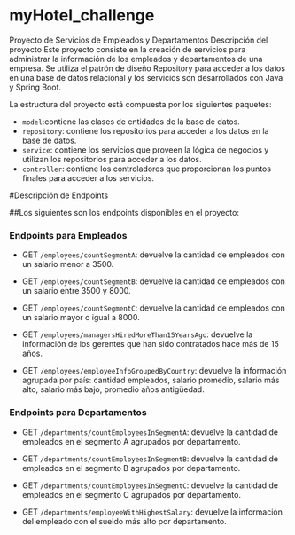 # myHotel_challenge

Proyecto de Servicios de Empleados y Departamentos
Descripción del proyecto
Este proyecto consiste en la creación de servicios para administrar la información de los empleados y departamentos de una empresa. Se utiliza el patrón de diseño Repository para acceder a los datos en una base de datos relacional y los servicios son desarrollados con Java y Spring Boot.

La estructura del proyecto está compuesta por los siguientes paquetes:

* ` model `:contiene las clases de entidades de la base de datos.
* ` repository `: contiene los repositorios para acceder a los datos en la base de datos.
* ` service `: contiene los servicios que proveen la lógica de negocios y utilizan los repositorios para acceder a los datos.
* ` controller `: contiene los controladores que proporcionan los puntos finales para acceder a los servicios.

#Descripción de Endpoints

##Los siguientes son los endpoints disponibles en el proyecto:

### Endpoints para Empleados
* GET `/employees/countSegmentA`: devuelve la cantidad de empleados con un salario menor a 3500.

* GET `/employees/countSegmentB`: devuelve la cantidad de empleados con un salario entre 3500 y 8000.

* GET `/employees/countSegmentC`: devuelve la cantidad de empleados con un salario mayor o igual a 8000.

* GET `/employees/managersHiredMoreThan15YearsAgo`: devuelve la información de los gerentes que han sido contratados hace más de 15 años.

* GET `/employees/employeeInfoGroupedByCountry`: devuelve la información agrupada por país: cantidad empleados, salario promedio, salario más alto, salario más bajo, promedio años antigüedad.

### Endpoints para Departamentos
* GET `/departments/countEmployeesInSegmentA`: devuelve la cantidad de empleados en el segmento A agrupados por departamento.

* GET `/departments/countEmployeesInSegmentB`: devuelve la cantidad de empleados en el segmento B agrupados por departamento.

* GET `/departments/countEmployeesInSegmentC`: devuelve la cantidad de empleados en el segmento C agrupados por departamento.

* GET `/departments/employeeWithHighestSalary`: devuelve la información del empleado con el sueldo más alto por departamento.